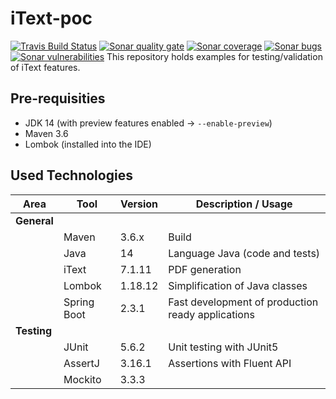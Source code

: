 # iText-poc
[![Travis Build Status][travis-image]][travis-url-main] [![Sonar quality gate][sonar-quality-gate]][sonar-url] [![Sonar coverage][sonar-coverage]][sonar-url] [![Sonar bugs][sonar-bugs]][sonar-url] [![Sonar vulnerabilities][sonar-vulnerabilities]][sonar-url]
This repository holds examples for testing/validation of iText features.

## Pre-requisities
* JDK 14 (with preview features enabled -> `--enable-preview`)
* Maven 3.6
* Lombok (installed into the IDE)

## Used Technologies

| Area          | Tool                  | Version      | Description / Usage                      |
| ----------    | --------------------- | ------------ | ---------------------------------------- |
| **General**   |                       |              |                                          |
|               | Maven                 | 3.6.x        | Build                                    |
|               | Java                  | 14           | Language Java  (code and tests)          |
|               | iText                 | 7.1.11       | PDF generation                           |
|               | Lombok                | 1.18.12      | Simplification of Java classes           |
|               | Spring Boot           | 2.3.1        | Fast development of production ready applications |
| **Testing**   |                       |              |                                          |
|               | JUnit                 | 5.6.2        | Unit testing with JUnit5                 |
|               | AssertJ               | 3.16.1       | Assertions with Fluent API               |
|               | Mockito               | 3.3.3        |                                          |

[travis-url-main]: https://travis-ci.org/arnosthavelka/itext-poc
[travis-image]: https://travis-ci.org/arnosthavelka/itext-poc.svg?branch=master

[sonar-url]: https://sonarcloud.io/dashboard?id=arnosthavelka_itext-poc
[sonar-quality-gate]: https://sonarcloud.io/api/project_badges/measure?project=arnosthavelka_itext-poc&metric=alert_status
[sonar-coverage]: https://sonarcloud.io/api/project_badges/measure?project=arnosthavelka_itext-poc&metric=coverage
[sonar-bugs]: https://sonarcloud.io/api/project_badges/measure?project=arnosthavelka_itext-poc&metric=bugs
[sonar-vulnerabilities]: https://sonarcloud.io/api/project_badges/measure?project=arnosthavelka_itext-poc&metric=vulnerabilities